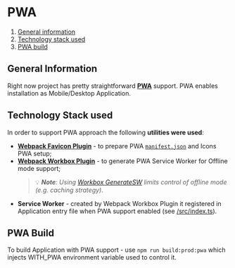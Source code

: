 # PWA
1. [ General information ](#general-information)
2. [ Technology stack used ](#technology-stack-used)
3. [ PWA build ](#pwa-build)

## General Information
Right now project has pretty straightforward **[PWA](https://web.dev/progressive-web-apps/)** support. PWA enables installation as Mobile/Desktop Application.

## Technology Stack used
In order to support PWA approach the following **utilities were used**:
- **[Webpack Favicon Plugin](https://www.npmjs.com/package/favicons-webpack-plugin)** - to prepare PWA [`manifest.json`](https://developer.mozilla.org/en-US/docs/Web/Manifest) and Icons PWA setup;
- **[Webpack Workbox Plugin](https://developer.chrome.com/docs/workbox/modules/workbox-webpack-plugin/)** - to generate PWA Service Worker for Offline mode support;
    > 💡 ***Note**: Using [Workbox GenerateSW](https://developer.chrome.com/docs/workbox/modules/workbox-webpack-plugin/#generatesw) limits control of offline mode (e.g. caching strategy).*
- **Service Worker** - created by Webpack Workbox Plugin it registered in Application entry file when PWA support enabled (see [/src/index.ts](/src/index.ts)).

## PWA Build
To build Application with PWA support - use `npm run build:prod:pwa` which injects WITH_PWA environment variable used to control it.
